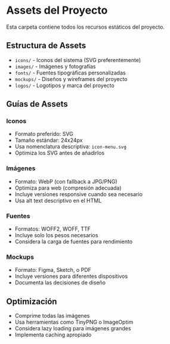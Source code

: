 # Assets del Proyecto

Esta carpeta contiene todos los recursos estáticos del proyecto.

## Estructura de Assets

- `icons/` - Iconos del sistema (SVG preferentemente)
- `images/` - Imágenes y fotografías
- `fonts/` - Fuentes tipográficas personalizadas
- `mockups/` - Diseños y wireframes del proyecto
- `logos/` - Logotipos y marca del proyecto

## Guías de Assets

### Iconos
- Formato preferido: SVG
- Tamaño estándar: 24x24px
- Usa nomenclatura descriptiva: `icon-menu.svg`
- Optimiza los SVG antes de añadirlos

### Imágenes
- Formato: WebP (con fallback a JPG/PNG)
- Optimiza para web (compresión adecuada)
- Incluye versiones responsive cuando sea necesario
- Usa alt text descriptivo en el HTML

### Fuentes
- Formatos: WOFF2, WOFF, TTF
- Incluye solo los pesos necesarios
- Considera la carga de fuentes para rendimiento

### Mockups
- Formato: Figma, Sketch, o PDF
- Incluye versiones para diferentes dispositivos
- Documenta las decisiones de diseño

## Optimización

- Comprime todas las imágenes
- Usa herramientas como TinyPNG o ImageOptim
- Considera lazy loading para imágenes grandes
- Implementa caching apropiado